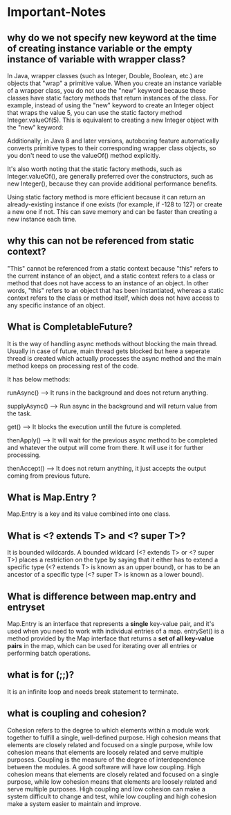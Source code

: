 # Important-Notes

## why do we not specify new keyword at the time of creating instance variable or the empty instance of variable with wrapper class?

In Java, wrapper classes (such as Integer, Double, Boolean, etc.) are objects that "wrap" a primitive value. When you create an instance variable of a wrapper class, you do not use the "new" keyword because these classes have static factory methods that return instances of the class.
For example, instead of using the "new" keyword to create an Integer object that wraps the value 5, you can use the static factory method Integer.valueOf(5). 
This is equivalent to creating a new Integer object with the "new" keyword:

Additionally, in Java 8 and later versions, autoboxing feature automatically converts primitive types to their corresponding wrapper class objects, so you don't need to use the valueOf() method explicitly. 

It's also worth noting that the static factory methods, such as Integer.valueOf(), are generally preferred over the constructors, such as new Integer(), because they can provide additional performance benefits.

Using static factory method is more efficient because it can return an already-existing instance if one exists (for example, if -128 to 127) or create a new one if not. This can save memory and can be faster than creating a new instance each time.

## why this can not be referenced from static context?

"This" cannot be referenced from a static context because "this" refers to the current instance of an object, and a static context refers to a class or method that does not have access to an instance of an object. In other words, "this" refers to an object that has been instantiated, whereas a static context refers to the class or method itself, which does not have access to any specific instance of an object.

## What is CompletableFuture?
It is the way of handling async methods without blocking the main thread. Usually in case of future, main thread gets blocked but here a seperate thread is created which actually processes the async method and the main method keeps on processing rest of the code.

It has below methods:

runAsync() --> It runs in the background and does not return anything.

supplyAsync() --> Run async in the background and will return value from the task.

get() --> It blocks the execution untill the future is completed.

thenApply() --> It will wait for the previous async method to be completed and whatever the output will come from there. It will use it for further processing.

thenAccept() --> It does not return anything, it just accepts the output coming from previous future. 

## What is Map.Entry ?
Map.Entry is a key and its value combined into one class.
## What is <? extends T> and <? super T>?
It is bounded wildcards. A bounded wildcard (<? extends T> or <? super T>) places a restriction on the type by saying that it either has to extend a specific type (<? extends T> is known as an upper bound), or has to be an ancestor of a specific type (<? super T> is known as a lower bound).
## What is difference between map.entry and entryset
Map.Entry is an interface that represents a **single** key-value pair, and it's used when you need to work with individual entries of a map. entrySet() is a method provided by the Map interface that returns a **set of all key-value pairs** in the map, which can be used for iterating over all entries or performing batch operations.

## what is for (;;)?
It is an infinite loop and needs break statement to terminate.

## what is coupling and cohesion?
Cohesion refers to the degree to which elements within a module work together to fulfill a single, well-defined purpose.
High cohesion means that elements are closely related and focused on a single purpose, while low cohesion means that elements are loosely related and serve multiple purposes.
Coupling is the measure of the degree of interdependence between the modules. A good software will have low coupling. 
High cohesion means that elements are closely related and focused on a single purpose, while low cohesion means that elements are loosely related and serve multiple purposes.
High coupling and low cohesion can make a system difficult to change and test, while low coupling and high cohesion make a system easier to maintain and improve.







